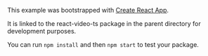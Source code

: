 This example was bootstrapped with [Create React App](https://github.com/facebook/create-react-app).

It is linked to the react-video-ts package in the parent directory for development purposes.

You can run `npm install` and then `npm start` to test your package.
